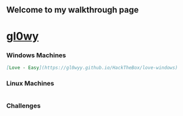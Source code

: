 ## Welcome to my walkthrough page 
# [gl0wy](https://app.hackthebox.com/profile/216556)


### Windows Machines
```markdown
[Love - Easy](https://gl0wyy.github.io/HackTheBox/love-windows)
```

### Linux Machines
```markdown

```

### Challenges
```markdown

```
